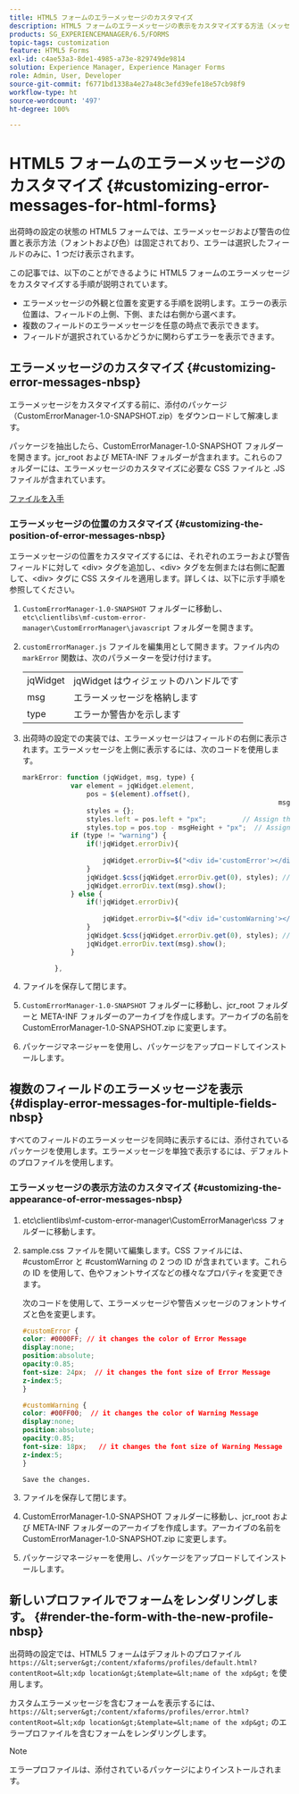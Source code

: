 ```yaml
---
title: HTML5 フォームのエラーメッセージのカスタマイズ
description: HTML5 フォームのエラーメッセージの表示をカスタマイズする方法（メッセージの位置や表示方法の変更を含む）について説明します。
products: SG_EXPERIENCEMANAGER/6.5/FORMS
topic-tags: customization
feature: HTML5 Forms
exl-id: c4ae53a3-8de1-4985-a73e-829749de9814
solution: Experience Manager, Experience Manager Forms
role: Admin, User, Developer
source-git-commit: f6771bd1338a4e27a48c3efd39efe18e57cb98f9
workflow-type: ht
source-wordcount: '497'
ht-degree: 100%

---
```


# HTML5 フォームのエラーメッセージのカスタマイズ {#customizing-error-messages-for-html-forms}

出荷時の設定の状態の HTML5 フォームでは、エラーメッセージおよび警告の位置と表示方法（フォントおよび色）は固定されており、エラーは選択したフィールドのみに、1 つだけ表示されます。

この記事では、以下のことができるように HTML5 フォームのエラーメッセージをカスタマイズする手順が説明されています。

* エラーメッセージの外観と位置を変更する手順を説明します。エラーの表示位置は、フィールドの上側、下側、または右側から選べます。
* 複数のフィールドのエラーメッセージを任意の時点で表示できます。
* フィールドが選択されているかどうかに関わらずエラーを表示できます。

## エラーメッセージのカスタマイズ {#customizing-error-messages-nbsp}

エラーメッセージをカスタマイズする前に、添付のパッケージ（CustomErrorManager-1.0-SNAPSHOT.zip）をダウンロードして解凍します。

パッケージを抽出したら、CustomErrorManager-1.0-SNAPSHOT フォルダーを開きます。jcr_root および META-INF フォルダーが含まれます。これらのフォルダーには、エラーメッセージのカスタマイズに必要な CSS ファイルと .JS ファイルが含まれています。

[ファイルを入手](assets/customerrormanager-1.0-snapshot.zip)

### エラーメッセージの位置のカスタマイズ {#customizing-the-position-of-error-messages-nbsp}

エラーメッセージの位置をカスタマイズするには、それぞれのエラーおよび警告フィールドに対して &lt;div> タグを追加し、&lt;div> タグを左側または右側に配置して、&lt;div> タグに CSS スタイルを適用します。詳しくは、以下に示す手順を参照してください。

1. `CustomErrorManager-1.0-SNAPSHOT` フォルダーに移動し、`etc\clientlibs\mf-custom-error-manager\CustomErrorManager\javascript` フォルダーを開きます。
1. `customErrorManager.js` ファイルを編集用として開きます。ファイル内の `markError` 関数は、次のパラメーターを受け付けます。

   |   |  |
   |---|---|
   | jqWidget | jqWidget はウィジェットのハンドルです |
   | msg | エラーメッセージを格納します |
   | type | エラーか警告かを示します |

1. 出荷時の設定での実装では、エラーメッセージはフィールドの右側に表示されます。エラーメッセージを上側に表示するには、次のコードを使用します。

   ```javascript
   markError: function (jqWidget, msg, type) {
               var element = jqWidget.element,                                //Gives the div containing widget
                   pos = $(element).offset(),                          //Calculates the position of the div in the view port
                                                                   msgHeight = xfalib.view.util.TextMetrics.measureExtent(msg).height + 5;  //Calculating the height of the Error Message
                   styles = {};
                   styles.left = pos.left + "px";         // Assign the desired left position using pos.left. Here it is calculated for exact left of the field
                   styles.top = pos.top - msgHeight + "px";  // Assign the desired top position using pos.top. Here it is calculated for top of the field
               if (type != "warning") {
                   if(!jqWidget.errorDiv){
                                                                                   //Adding the warning div if it is not present already
                       jqWidget.errorDiv=$("<div id='customError'></div>").appendTo('body');
                   }
                   jqWidget.$css(jqWidget.errorDiv.get(0), styles); // Applying the styles to the warning div
                   jqWidget.errorDiv.text(msg).show();                     //Showing the warning message
               } else {
                   if(!jqWidget.errorDiv){
                                                                                   //Adding the error div if it is not present already
                       jqWidget.errorDiv=$("<div id='customWarning'></div>").appendTo('body');
                   }
                   jqWidget.$css(jqWidget.errorDiv.get(0), styles); // Applying the styles to the error div
                   jqWidget.errorDiv.text(msg).show();                     //Showing the warning message
               }
   
           },
   ```

1. ファイルを保存して閉じます。
1. `CustomErrorManager-1.0-SNAPSHOT` フォルダーに移動し、jcr_root フォルダーと META-INF フォルダーのアーカイブを作成します。アーカイブの名前を CustomErrorManager-1.0-SNAPSHOT.zip に変更します。
1. パッケージマネージャーを使用し、パッケージをアップロードしてインストールします。

## 複数のフィールドのエラーメッセージを表示 {#display-error-messages-for-multiple-fields-nbsp}

すべてのフィールドのエラーメッセージを同時に表示するには、添付されているパッケージを使用します。エラーメッセージを単独で表示するには、デフォルトのプロファイルを使用します。

### エラーメッセージの表示方法のカスタマイズ {#customizing-the-appearance-of-error-messages-nbsp}

1. etc\clientlibs\mf-custom-error-manager\CustomErrorManager\css フォルダーに移動します。

1. sample.css ファイルを開いて編集します。CSS ファイルには、#customError と #customWarning の 2 つの ID が含まれています。これらの ID を使用して、色やフォントサイズなどの様々なプロパティを変更できます。

   次のコードを使用して、エラーメッセージや警告メッセージのフォントサイズと色を変更します。

   ```css
   #customError {
   color: #0000FF; // it changes the color of Error Message
   display:none;
   position:absolute;
   opacity:0.85;
   font-size: 24px;  // it changes the font size of Error Message
   z-index:5;
   }
   
   #customWarning {
   color: #00FF00;  // it changes the color of Warning Message
   display:none;
   position:absolute;
   opacity:0.85;
   font-size: 18px;   // it changes the font size of Warning Message
   z-index:5;
   }
   
   Save the changes.
   ```

1. ファイルを保存して閉じます。
1. CustomErrorManager-1.0-SNAPSHOT フォルダーに移動し、jcr_root および META-INF フォルダーのアーカイブを作成します。アーカイブの名前を CustomErrorManager-1.0-SNAPSHOT.zip に変更します。
1. パッケージマネージャーを使用し、パッケージをアップロードしてインストールします。

## 新しいプロファイルでフォームをレンダリングします。 {#render-the-form-with-the-new-profile-nbsp}

出荷時の設定では、HTML5 フォームはデフォルトのプロファイル `https://&lt;server&gt;/content/xfaforms/profiles/default.html?contentRoot=&lt;xdp location&gt;&template=&lt;name of the xdp&gt;` を使用します。

カスタムエラーメッセージを含むフォームを表示するには、`https://&lt;server&gt;/content/xfaforms/profiles/error.html?contentRoot=&lt;xdp location&gt;&template=&lt;name of the xdp&gt;` のエラープロファイルを含むフォームをレンダリングします。

>[!NOTE]
>
>エラープロファイルは、添付されているパッケージによりインストールされます。
